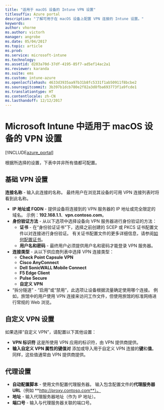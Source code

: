 ```yaml
---
title: "适用于 macOS 设备的 Intune VPN 设置"
titlesuffix: Azure portal
description: "了解可用于在 macOS 设备上配置 VPN 连接的 Intune 设置。"
keywords: 
author: vhorne
ms.author: victorh
manager: angrobe
ms.date: 05/04/2017
ms.topic: article
ms.prod: 
ms.service: microsoft-intune
ms.technology: 
ms.assetid: d203a70d-37df-4195-85f7-ad5ef14ac2a1
ms.reviewer: karanda
ms.suite: ems
ms.custom: intune-azure
ms.openlocfilehash: 4633d3935aa97b31b8fc5331f1ab50911f8bcbe2
ms.sourcegitcommit: 3b397b1dcb780e2f82a3d8fba693773f1a9fcde1
ms.translationtype: HT
ms.contentlocale: zh-CN
ms.lasthandoff: 12/12/2017
---
```

# <a name="vpn-settings-for-macos-devices-in-microsoft-intune"></a>Microsoft Intune 中适用于 macOS 设备的 VPN 设置

[!INCLUDE[azure_portal](./includes/azure_portal.md)]

根据所选择的设置，下表中并非所有值都可配置。

## <a name="base-vpn-settings"></a>**基础 VPN 设置**

**连接名称** - 输入此连接的名称。 最终用户在浏览其设备的可用 VPN 连接列表时将看到此名称。
- **IP 地址或 FQDN** - 提供设备将连接到的 VPN 服务器的 IP 地址或完全限定的域名。 示例：**192.168.1.1**、**vpn.contoso.com**。
- **身份验证方法** - 从以下选项中选择设备向 VPN 服务器进行身份验证的方法：
    - **证书** - 在“身份验证证书”下，选择之前创建的 SCEP 或 PKCS 证书配置文件以对连接进行身份验证。 有关证书配置文件的更多详细信息，请参阅[如何配置证书](certificates-configure.md)。
    - **用户名和密码** - 最终用户必须提供用户名和密码才能登录 VPN 服务器。
- **连接类型** - 从以下供应商列表中选择 VPN 连接类型：
    - **Check Point Capsule VPN**
    - **Cisco AnyConnect**
    - **Dell SonicWALL Mobile Connect**
    -  **F5 Edge Client**
    - **Pulse Secure**
    - **自定义 VPN**
- “拆分隧道” - “启用”或“禁用”，此选项让设备根据流量确定使用哪个连接。 例如，旅馆中的用户使用 VPN 连接来访问工作文件，但使用旅馆的标准网络进行常规的 Web 浏览。

<!--- **Per-app VPN** - Select this option if you want to associate this VPN connection with an iOS or macOS app so that the connection will be opened when the app is run. You can associate the VPN profile with an app when you assign the software. For more information, see [How to assign and monitor apps](apps-deploy.md). --->

## <a name="custom-vpn-settings"></a>自定义 VPN 设置

如果选择“自定义 VPN”，请配置以下其他设置：

- **VPN 标识符** 这是所使用 VPN 应用的标识符，由 VPN 提供商提供。
- **输入自定义 VPN 属性的键值对** 添加或导入用于自定义 VPN 连接的**键**和**值**。 同样，这些值通常由 VPN 提供商提供。


## <a name="proxy-settings"></a>代理设置

- **自动配置脚本** - 使用文件配置代理服务器。 输入包含配置文件的**代理服务器 URL**（例如 **http://proxy.contoso.com**）。
- **地址** - 输入代理服务器地址（作为 IP 地址）。
- **端口号** - 输入与代理服务器关联的端口号。
